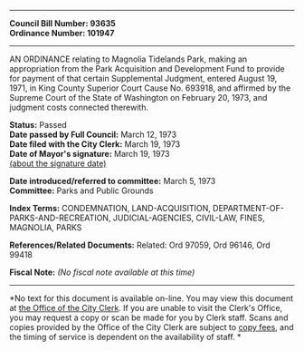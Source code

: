 * * * * *  
  
**Council Bill Number: [](#h0)[](#h2)93635**   
**Ordinance Number: 101947**  
  
* * * * *  
  
AN ORDINANCE relating to Magnolia Tidelands Park, making an appropriation from the Park Acquisition and Development Fund to provide for payment of that certain Supplemental Judgment, entered August 19, 1971, in King County Superior Court Cause No. 693918, and affirmed by the Supreme Court of the State of Washington on February 20, 1973, and judgment costs connected therewith.  
  
**Status:** Passed   
**Date passed by Full Council:** March 12, 1973   
**Date filed with the City Clerk:** March 19, 1973   
**Date of Mayor's signature:** March 19, 1973   
[(about the signature date)](/~public/approvaldate.htm)   
  
  
**Date introduced/referred to committee:** March 5, 1973   
**Committee:** Parks and Public Grounds   
  
**Index Terms:** CONDEMNATION, LAND-ACQUISITION, DEPARTMENT-OF-PARKS-AND-RECREATION, JUDICIAL-AGENCIES, CIVIL-LAW, FINES, MAGNOLIA, PARKS  
  
**References/Related Documents:** Related: Ord 97059, Ord 96146, Ord 99418  
  
**Fiscal Note:** *(No fiscal note available at this time)*  
  
* * * * *  
  
*No text for this document is available on-line. You may view this document at [the Office of the City Clerk](http://www.seattle.gov/leg/clerk/contactUs.htm). If you are unable to visit the Clerk's Office, you may request a copy or scan be made for you by Clerk staff. Scans and copies provided by the Office of the City Clerk are subject to [copy fees](http://clerk.seattle.gov/~public/clerkfees.htm), and the timing of service is dependent on the availability of staff. *  
  
  
